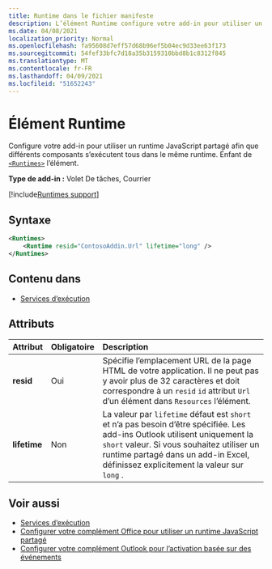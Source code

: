 ```yaml
---
title: Runtime dans le fichier manifeste
description: L’élément Runtime configure votre add-in pour utiliser un runtime JavaScript partagé pour ses différents composants, par exemple, ruban, volet des tâches, fonctions personnalisées.
ms.date: 04/08/2021
localization_priority: Normal
ms.openlocfilehash: fa95608d7eff57d68b96ef5b04ec9d33ee63f173
ms.sourcegitcommit: 54fef33bfc7d18a35b3159310bbd8b1c8312f845
ms.translationtype: MT
ms.contentlocale: fr-FR
ms.lasthandoff: 04/09/2021
ms.locfileid: "51652243"
---
```

# <a name="runtime-element"></a>Élément Runtime

Configure votre add-in pour utiliser un runtime JavaScript partagé afin que différents composants s’exécutent tous dans le même runtime. Enfant de [`<Runtimes>`](runtimes.md) l’élément.

**Type de add-in :** Volet De tâches, Courrier

[!include[Runtimes support](../../includes/runtimes-note.md)]

## <a name="syntax"></a>Syntaxe

```XML
<Runtimes>
    <Runtime resid="ContosoAddin.Url" lifetime="long" />
</Runtimes>
```

## <a name="contained-in"></a>Contenu dans

- [Services d’exécution](runtimes.md)

## <a name="attributes"></a>Attributs

|  Attribut  |  Obligatoire  |  Description  |
|:-----|:-----|:-----|
|  **resid**  |  Oui  | Spécifie l’emplacement URL de la page HTML de votre application. Il ne peut pas y avoir plus de 32 caractères et doit correspondre à un `resid` `id` attribut `Url` d’un élément dans `Resources` l’élément. |
|  **lifetime**  |  Non  | La valeur par `lifetime` défaut est `short` et n’a pas besoin d’être spécifiée. Les add-ins Outlook utilisent uniquement la `short` valeur. Si vous souhaitez utiliser un runtime partagé dans un add-in Excel, définissez explicitement la valeur sur `long` . |

## <a name="see-also"></a>Voir aussi

- [Services d’exécution](runtimes.md)
- [Configurer votre complément Office pour utiliser un runtime JavaScript partagé](../../develop/configure-your-add-in-to-use-a-shared-runtime.md)
- [Configurer votre complément Outlook pour l’activation basée sur des événements](../../outlook/autolaunch.md)
